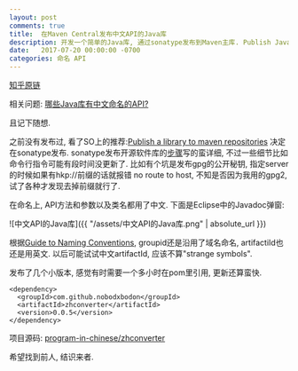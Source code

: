 ```yaml
---
layout: post
comments: true
title:  在Maven Central发布中文API的Java库
description: 开发一个简单的Java库, 通过sonatype发布到Maven主库. Publish Java library with APIs in Chinese on Maven Central, through Sonatype.
date:   2017-07-20 00:00:00 -0700
categories: 命名 API
---
```


[知乎原链](https://zhuanlan.zhihu.com/p/28024364)

相关问题: [哪些Java库有中文命名的API?](https://www.zhihu.com/question/62738566)

且记下随想.

之前没有发布过, 看了SO上的推荐:[Publish a library to maven repositories](https%3A//stackoverflow.com/questions/2588858/publish-a-library-to-maven-repositories) 决定在sonatype发布. sonatype发布开源软件库的[步骤](http%3A//central.sonatype.org/pages/producers.html)写的蛮详细, 不过一些细节比如命令行指令可能有段时间没更新了. 比如有个坑是发布gpg的公开秘钥, 指定server的时候如果有hkp://前缀的话就报错 no route to host, 不知是否因为我用的gpg2, 试了各种才发现去掉前缀就行了.

在命名上, API方法和参数以及类名都用了中文. 下面是Eclipse中的Javadoc弹窗:

![中文API的Java库]({{ "/assets/中文API的Java库.png" | absolute_url }})

根据[Guide to Naming Conventions](https%3A//maven.apache.org/guides/mini/guide-naming-conventions.html), groupid还是沿用了域名命名, artifactiId也还是用英文. 以后可能试试中文artifactId, 应该不算"strange symbols".

发布了几个小版本, 感觉有时需要一个多小时在pom里引用, 更新还算蛮快.

```
<dependency>
  <groupId>com.github.nobodxbodon</groupId>
  <artifactId>zhconverter</artifactId>
  <version>0.0.5</version>
</dependency>
```

项目源码: [program-in-chinese/zhconverter](https%3A//github.com/program-in-chinese/zhconverter)

希望找到前人, 结识来者.